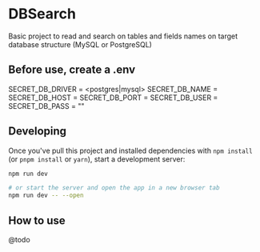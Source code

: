 # DBSearch

Basic project to read and search on tables and fields names on target database structure (MySQL or PostgreSQL)

## Before use, create a .env
SECRET_DB_DRIVER = <postgres|mysql> 
SECRET_DB_NAME = <dbname> 
SECRET_DB_HOST = <host> 
SECRET_DB_PORT = <port> 
SECRET_DB_USER = <user> 
SECRET_DB_PASS = "" 

## Developing

Once you've pull this project and installed dependencies with `npm install` (or `pnpm install` or `yarn`), start a development server:

```bash
npm run dev

# or start the server and open the app in a new browser tab
npm run dev -- --open
```

## How to use

@todo
